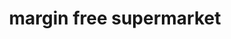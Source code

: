---
title: "margin free supermarket"
url: /trivandrum/margin-free-supermarket/
shop: supermarket
---